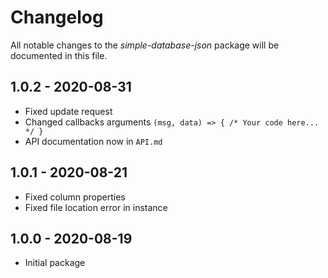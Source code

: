 # Changelog

All notable changes to the *simple-database-json* package will be documented in this file.

## 1.0.2 - 2020-08-31
- Fixed update request
- Changed callbacks arguments `(msg, data) => { /* Your code here... */ }`
- API documentation now in `API.md`

## 1.0.1 - 2020-08-21
- Fixed column properties
- Fixed file location error in instance

##  1.0.0 - 2020-08-19
- Initial package
